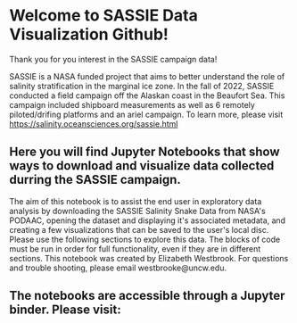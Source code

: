 # Welcome to SASSIE Data Visualization Github! 

<p>Thank you for you interest in the SASSIE campaign data!</p>
    <p>SASSIE is a NASA funded project that aims to better understand the role of salinity stratification in the marginal ice zone. In the fall of 2022, SASSIE conducted a field campaign off the Alaskan coast in the Beaufort Sea. This campaign included shipboard measurements as well as 6 remotely piloted/drifing platforms and an ariel campaign. To learn more, please visit <a href="https://salinity.oceansciences.org/sassie.html">https://salinity.oceansciences.org/sassie.html</a></p>

## Here you will find Jupyter Notebooks that show ways to download and visualize data collected durring the SASSIE campaign. 
 <p>The aim of this notebook is to assist the end user in exploratory data analysis by downloading the SASSIE Salinity Snake Data from NASA's PODAAC, opening the dataset and displaying it's associated metadata, and creating a few visualizations that can be saved to the user's local disc. Please use the following sections to explore this data. The blocks of code must be run in order for full functionality, even if they are in different sections. This notebook was created by Elizabeth Westbrook. For questions and trouble shooting, please email westbrooke@uncw.edu.</p>

## The notebooks are accessible through a Jupyter binder. Please visit: 

